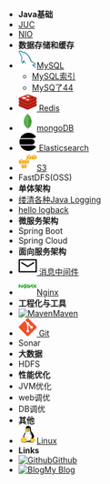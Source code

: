 - **Java基础**
- [JUC](#)
- [NIO](#)
- **数据存储和缓存**
- [![MySQL](../_media/mysql-original.svg)MySQL](mysql/readMySQL.md)
  - [MySQL索引](mysql/MySQL-index.md)
  - [MySQ了44](mysql/1.MySQL.md)
- [![Redis](../_media/redis-original.svg) Redis]( https://redis.io/ )
- [![mongoDB](../_media/mongodb-original.svg)mongoDB]( https://redis.io/ )
- [![ **Elasticsearch** ](../_media/elasticsearch.svg) Elasticsearch]( https://redis.io/ )
- [![S3](../_media/amazonwebservices-original.svg)S3]( https://aws.amazon.com/cn/s3/ )
- FastDFS(OSS)
- **单体架构**
- [缕清各种Java Logging](logging/Java-Logging.md)
- [hello logback](logging/logback简单使用.md)
- **微服务架构**
- Spring Boot
- Spring Cloud
- **面向服务架构**
- [![message](../_media/message.svg) 消息中间件](message-queue/readMQ.md)
- [![Nginx](../_media/nginx-original.svg)Nginx](logging/logback简单使用.md)
- **工程化与工具**
- [![Maven](https://icongram.jgog.in/fontawesome/maxcdn.svg?&size=16)Maven](logging/logback简单使用.md)
- [![Git](../_media/git-original.svg?&size=16) Git](logging/logback简单使用.md)
- Sonar
- **大数据**
- HDFS
- **性能优化**
- JVM优化
- web调优
- DB调优
- **其他**
- [![Linux](../_media/linux-original.svg?&size=16)Linux](https://www.linux.org/)
- **Links**
- [![Github](https://icongram.jgog.in/simple/github.svg?color=808080&size=16)Github](https://github.com/jhildenbiddle/docsify-tabs)
- [![Blog](https://icongram.jgog.in/simple/aboutme.svg?colored&size=16)My Blog](https://www.lazyegg.net)
